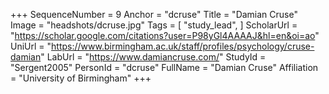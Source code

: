 +++
SequenceNumber = 9
Anchor = "dcruse"
Title = "Damian Cruse"
Image = "headshots/dcruse.jpg"
Tags = [ "study_lead", ]
ScholarUrl = "https://scholar.google.com/citations?user=P98yGl4AAAAJ&hl=en&oi=ao"
UniUrl = "https://www.birmingham.ac.uk/staff/profiles/psychology/cruse-damian"
LabUrl = "https://www.damiancruse.com/"
StudyId = "Sergent2005"
PersonId = "dcruse"
FullName = "Damian Cruse"
Affiliation = "University of Birmingham"
+++